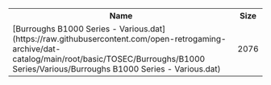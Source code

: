 <table>
<tr><th>Name</th><th>Size</th></tr>
<tr><td>
[Burroughs B1000 Series - Various.dat](https://raw.githubusercontent.com/open-retrogaming-archive/dat-catalog/main/root/basic/TOSEC/Burroughs/B1000 Series/Various/Burroughs B1000 Series - Various.dat)
</td><td>2076</td></tr>
</table>
